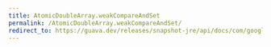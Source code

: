 ```yaml
---
title: AtomicDoubleArray.weakCompareAndSet
permalink: /AtomicDoubleArray.weakCompareAndSet/
redirect_to: https://guava.dev/releases/snapshot-jre/api/docs/com/google/common/util/concurrent/AtomicDoubleArray.html#weakCompareAndSet-int-double-double-
---
```

